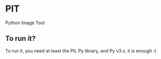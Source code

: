 # PIT
Python Image Tool

## To run it?
To run it, you need at least the PIL Py library, and Py v3.x, it is enough :)
